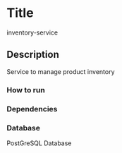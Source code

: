 # Title
inventory-service

## Description
Service to manage product inventory

### How to run

### Dependencies

### Database
PostGreSQL Database
